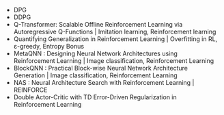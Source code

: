 - DPG
- DDPG
- Q-Transformer: Scalable Offline Reinforcement Learning via Autoregressive Q-Functions | Imitation learning, Reinforcement learning
- Quantifying Generalization in Reinforcement Learning | Overfitting in RL, ε-greedy, Entropy Bonus
- MetaQNN : Designing Neural Network Architectures using Reinforcement Learning | Image classification, Reinforcement Learning
- BlockQNN : Practical Block-wise Neural Network Architecture Generation | Image classification, Reinforcement Learning
- NAS : Neural Architecture Search with Reinforcement Learning | REINFORCE
- Double Actor-Critic with TD Error-Driven Regularization in Reinforcement Learning
